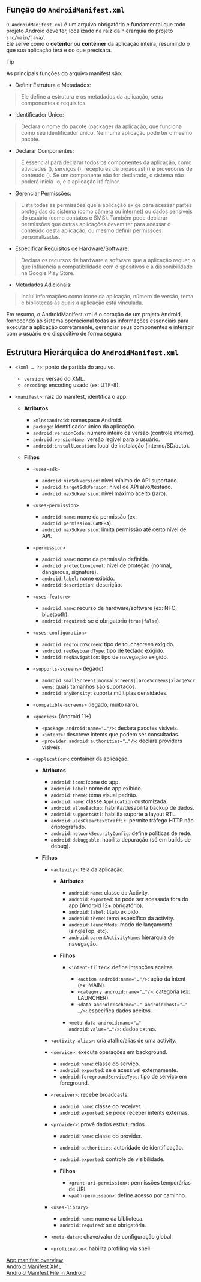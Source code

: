 ## Função do `AndroidManifest.xml`
`O AndroidManifest.xml` é um arquivo obrigatório e fundamental que todo projeto Android deve ter, localizado na raiz da hierarquia do projeto `src/main/java/`.  
Ele serve como o **detentor** ou **contêiner** da aplicação inteira, resumindo o que sua aplicação terá e do que precisará.

> [!TIP]
> As principais funções do arquivo manifest são:
> * Definir Estrutura e Metadados:  
  >> Ele define a estrutura e os metadados da aplicação, seus componentes e requisitos.
> * Identificador Único:  
  >> Declara o nome do pacote (package) da aplicação, que funciona como seu identificador único. Nenhuma aplicação pode ter o mesmo pacote.
> * Declarar Componentes:
  >> É essencial para declarar todos os componentes da aplicação, como atividades (<activity>), serviços (<service>), receptores de broadcast (<receiver>) e provedores de conteúdo (<provider>). Se um componente não for declarado, o sistema não poderá iniciá-lo, e a aplicação irá falhar.
> * Gerenciar Permissões:
  >> Lista todas as permissões que a aplicação exige para acessar partes protegidas do sistema (como câmera ou internet) ou dados sensíveis do usuário (como contatos e SMS). Também pode declarar permissões que outras aplicações devem ter para acessar o conteúdo desta aplicação, ou mesmo definir permissões personalizadas.
> * Especificar Requisitos de Hardware/Software:
  >> Declara os recursos de hardware e software que a aplicação requer, o que influencia a compatibilidade com dispositivos e a disponibilidade na Google Play Store.
> * Metadados Adicionais:
  >> Inclui informações como ícone da aplicação, número de versão, tema e bibliotecas às quais a aplicação está vinculada.

Em resumo, o AndroidManifest.xml é o coração de um projeto Android, fornecendo ao sistema operacional todas as informações essenciais para executar a aplicação corretamente, gerenciar seus componentes e interagir com o usuário e o dispositivo de forma segura.


## Estrutura Hierárquica do `AndroidManifest.xml`

* `<?xml … ?>`: ponto de partida do arquivo.

  * `version`: versão do XML.
  * `encoding`: encoding usado (ex: UTF-8).

* `<manifest>`: raiz do manifest, identifica o app.

  * **Atributos**

    * `xmlns:android`: namespace Android.
    * `package`: identificador único da aplicação.
    * `android:versionCode`: número inteiro da versão (controle interno).
    * `android:versionName`: versão legível para o usuário.
    * `android:installLocation`: local de instalação (interno/SD/auto).
  * **Filhos**

    * `<uses-sdk>`

      * `android:minSdkVersion`: nível mínimo de API suportado.
      * `android:targetSdkVersion`: nível de API alvo/testado.
      * `android:maxSdkVersion`: nível máximo aceito (raro).
    * `<uses-permission>`

      * `android:name`: nome da permissão (ex: `android.permission.CAMERA`).
      * `android:maxSdkVersion`: limita permissão até certo nível de API.
    * `<permission>`

      * `android:name`: nome da permissão definida.
      * `android:protectionLevel`: nível de proteção (normal, dangerous, signature).
      * `android:label`: nome exibido.
      * `android:description`: descrição.
    * `<uses-feature>`

      * `android:name`: recurso de hardware/software (ex: NFC, bluetooth).
      * `android:required`: se é obrigatório (`true|false`).
    * `<uses-configuration>`

      * `android:reqTouchScreen`: tipo de touchscreen exigido.
      * `android:reqKeyboardType`: tipo de teclado exigido.
      * `android:reqNavigation`: tipo de navegação exigido.
    * `<supports-screens>` (legado)

      * `android:smallScreens|normalScreens|largeScreens|xlargeScreens`: quais tamanhos são suportados.
      * `android:anyDensity`: suporta múltiplas densidades.
    * `<compatible-screens>` (legado, muito raro).
    * `<queries>` (Android 11+)

      * `<package android:name="…"/>`: declara pacotes visíveis.
      * `<intent>`: descreve intents que podem ser consultadas.
      * `<provider android:authorities="…"/>`: declara providers visíveis.
    * `<application>`: container da aplicação.

      * **Atributos**

        * `android:icon`: ícone do app.
        * `android:label`: nome do app exibido.
        * `android:theme`: tema visual padrão.
        * `android:name`: classe `Application` customizada.
        * `android:allowBackup`: habilita/desabilita backup de dados.
        * `android:supportsRtl`: habilita suporte a layout RTL.
        * `android:usesCleartextTraffic`: permite tráfego HTTP não criptografado.
        * `android:networkSecurityConfig`: define políticas de rede.
        * `android:debuggable`: habilita depuração (só em builds de debug).
      * **Filhos**

        * `<activity>`: tela da aplicação.

          * **Atributos**

            * `android:name`: classe da Activity.
            * `android:exported`: se pode ser acessada fora do app (Android 12+ obrigatório).
            * `android:label`: título exibido.
            * `android:theme`: tema específico da activity.
            * `android:launchMode`: modo de lançamento (singleTop, etc).
            * `android:parentActivityName`: hierarquia de navegação.
          * **Filhos**

            * `<intent-filter>`: define intenções aceitas.

              * `<action android:name="…"/>`: ação da intent (ex: MAIN).
              * `<category android:name="…"/>`: categoria (ex: LAUNCHER).
              * `<data android:scheme="…" android:host="…" …/>`: especifica dados aceitos.
            * `<meta-data android:name="…" android:value="…"/>`: dados extras.
        * `<activity-alias>`: cria atalho/alias de uma activity.
        * `<service>`: executa operações em background.

          * `android:name`: classe do serviço.
          * `android:exported`: se é acessível externamente.
          * `android:foregroundServiceType`: tipo de serviço em foreground.
        * `<receiver>`: recebe broadcasts.

          * `android:name`: classe do receiver.
          * `android:exported`: se pode receber intents externas.
        * `<provider>`: provê dados estruturados.

          * `android:name`: classe do provider.
          * `android:authorities`: autoridade de identificação.
          * `android:exported`: controle de visibilidade.
          * **Filhos**

            * `<grant-uri-permission>`: permissões temporárias de URI.
            * `<path-permission>`: define acesso por caminho.
        * `<uses-library>`

          * `android:name`: nome da biblioteca.
          * `android:required`: se é obrigatória.
        * `<meta-data>`: chave/valor de configuração global.
        * `<profileable>`: habilita profiling via shell.


[App manifest overview](https://developer.android.com/guide/topics/manifest/manifest-intro)  
[Android Manifest XML](https://www.youtube.com/watch?v=HA126TkqvDM)  
[Android Manifest File in Android](https://www.geeksforgeeks.org/android/application-manifest-file-in-android/)  

